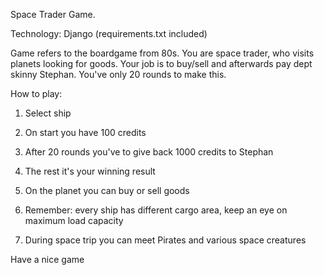 Space Trader Game.

Technology: Django (requirements.txt included)

Game refers to the boardgame from 80s. You are space trader, who visits planets looking for goods.
Your job is to buy/sell and afterwards pay dept skinny Stephan. You've only 20 rounds to make this.

How to play:

1) Select ship

2) On start you have 100 credits

3) After 20 rounds you've to give back 1000 credits to Stephan

4) The rest it's your winning result

5) On the planet you can buy or sell goods 

6) Remember: every ship has different cargo area, keep an eye on maximum load capacity

7) During space trip you can meet Pirates and various space creatures

Have a nice game



